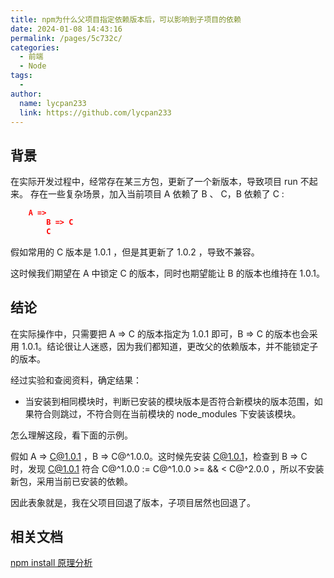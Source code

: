 ```yaml
---
title: npm为什么父项目指定依赖版本后，可以影响到子项目的依赖
date: 2024-01-08 14:43:16
permalink: /pages/5c732c/
categories:
  - 前端
  - Node
tags:
  - 
author: 
  name: lycpan233
  link: https://github.com/lycpan233
---
```

## 背景

在实际开发过程中，经常存在某三方包，更新了一个新版本，导致项目 run 不起来。
存在一些复杂场景，加入当前项目 A 依赖了 B 、 C，B 依赖了 C :

```json
    A => 
        B => C
        C 
```
假如常用的 C 版本是 1.0.1 ，但是其更新了 1.0.2 ，导致不兼容。

这时候我们期望在 A 中锁定 C 的版本，同时也期望能让 B 的版本也维持在 1.0.1。

## 结论

在实际操作中，只需要把 A => C 的版本指定为 1.0.1 即可，B => C 的版本也会采用 1.0.1。结论很让人迷惑，因为我们都知道，更改父的依赖版本，并不能锁定子的版本。

经过实验和查阅资料，确定结果：

- 当安装到相同模块时，判断已安装的模块版本是否符合新模块的版本范围，如果符合则跳过，不符合则在当前模块的 node_modules 下安装该模块。

怎么理解这段，看下面的示例。

假如 A => C@1.0.1 ，B => C@^1.0.0。这时候先安装 C@1.0.1，检查到 B => C 时，发现 C@1.0.1 符合 C@^1.0.0 := C@^1.0.0 >= && < C@^2.0.0 ，所以不安装新包，采用当前已安装的依赖。

因此表象就是，我在父项目回退了版本，子项目居然也回退了。


## 相关文档

[npm install 原理分析](https://mp.weixin.qq.com/s?__biz=Mzk0MDMwMzQyOA==&mid=2247490258&idx=1&sn=b293a8deef3b41693e9b547c95f7b135&source=41#wechat_redirect)